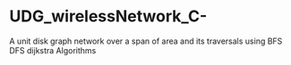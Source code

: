 # UDG_wirelessNetwork_C-
A unit disk graph network over a span of area and its traversals using BFS DFS dijkstra Algorithms 
